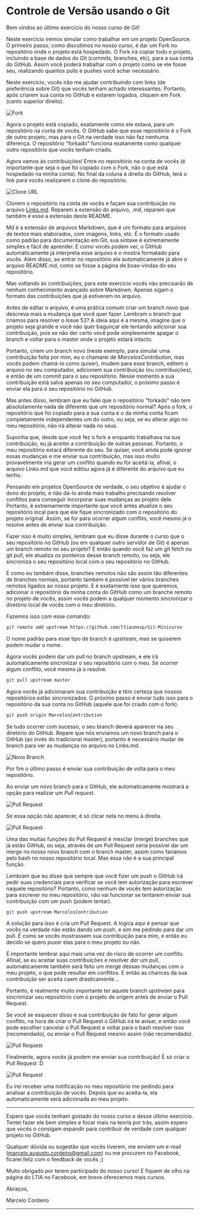 # Controle de Versão usando o Git

Bem vindos ao último exercício do nosso curso de Git!

Neste exercício iremos simular como trabalhar em um projeto OpenSource. O primeiro passo, como discutimos no nosso curso, é dar um Fork no repositório onde o projeto está hospedado. O Fork irá copiar todo o projeto, incluindo a base de dados do Git (commits, branches, etc), para a sua conta do GitHub. Assim você poderá trabalhar com o projeto como se ele fosse seu, realizando quantos pulls e pushes você achar necessário.

Neste exercício, vocês irão me ajudar contribuindo com links (de preferência sobre Git) que vocês tenham achado interessantes. Portanto, após criarem sua conta no GitHub e estarem logados, cliquem em Fork (canto superior direito).

![Fork](images/fork.jpg)

Agora o projeto está copiado, exatamente como ele estava, para um repositório na conta de vocês. O GitHub sabe que esse repositório é o Fork de outro projeto, mas para o Git na verdade isso não faz nenhuma diferença. O repositório "forkado" funciona exatamente como qualquer outro repositório que vocês tenham criado.

Agora vamos às contribuições! Entre no repositório na conta de vocês (é importante que seja o que foi copiado com o Fork, não o que está hospedado na minha conta). No final da coluna à direita do GitHub, terá o link para vocês realizarem o clone do repositório.

![Clone URL](images/clone.jpg)

Clonem o repositório na conta de vocês e façam sua contribuição no arquivo [Links.md](Links.md). Reparem a extensão do arquivo, .md, reparem que também é esse a extensão deste README. 

Md é a extensão de arquivos Markdown, que é um formato para arquivos de textos mais elaborados, com imagens, links, etc. É o formato usado como padrão para documentação em Git, sua sintaxe é extremamente simples e fácil de aprender. E como vocês podem ver, o GitHub automaticamente já interpreta esse arquivo e o mostra formatado para vocês. Além disso, ao entrar no repositório ele automaticamente já abre o arquivo README.md, como se fosse a página de boas-vindas do seu repositório. 

Mas voltando às contribuições, para este exercício vocês não precisarão de nenhum conhecimento avançado sobre Markdown. Apenas sigam o formato das contribuições que já estiverem no arquivo.

Antes de editar o arquivo, é uma prática comum criar um branch novo que descreva mais a mudança que você quer fazer. Lembram o branch que criamos para resolver o Issue 53? A ideia aqui é a mesma, imagine que o projeto seja grande e você não quer bagunçar ele tentando adicionar sua contribuição, pois se não der certo você pode simplesmente apagar o branch e voltar para o master onde o projeto estará intacto. 

Portanto, criem um branch novo (neste exemplo, para simular uma contribuição feita por mim, eu o chamarei de _MarcelosContribution_, mas vocês podem chamá-lo como quiser), mudem para esse branch, editem o arquivo no seu computador, adicionem sua contribuição (ou contribuições), e então de um commit para o seu repositório. Nesse momento a sua contribuição está salva apenas no seu computador, o próximo passo é enviar ela para o seu repositório no GitHub.

Mas antes disso, lembram que eu falei que o repositório "forkado" não tem absolutamente nada de diferente que um repositório normal? Após o fork, o repositório que foi copiado para a sua conta e o da minha conta ficam completamente independentes um do outro, ou seja, se eu alterar algo no meu repositório, não irá alterar nada no seus.

Suponha que, desde que você fez o fork e enquanto trabalhava na sua contribuição, eu já aceitei a contribuição de outras pessoas. Portanto, o meu repositório estará diferente do seu. Se quiser, você ainda pode ignorar essas mudanças e me enviar sua contribuição, mas isso muito provavelmente iria gerar um conflito quando eu for aceitá-la, afinal, o arquivo Links.md que você editou agora já é diferente do arquivo que eu tenho.

Pensando em projetos OpenSource de verdade, o seu objetivo é ajudar o dono do projeto, e não dá-lo ainda mais trabalho precisando resolver conflitos para conseguir incorporar suas mudanças ao projeto dele. Portanto, é extremamente importante que você antes atualize o seu repositório local para que ele fique sincronizado com o repositório do projeto original. Assim, se for para ocorrer algum conflito, você mesmo já o resolve antes de enviar sua contribuição.

Fazer isso é muito simples, lembram que eu disse durante o curso que o seu repositório no GitHub (ou em qualquer outro servidor de Git) é apenas um branch remoto no seu projeto? E então quando você faz um git fetch ou git pull, ele atualiza os ponteiros desse branch remoto, ou seja, ele sincroniza o seu repositório local com o seu repositório no GitHub.

E como eu também disse, branches remotos não são assim tão diferentes de branches normais, portanto também é possível ter vários branches remotos ligados ao nosso projeto. E é exatamente isso que queremos, adicionar o repositório da minha conta do GitHub como um branche remoto no projeto de vocês, assim vocês podem a qualquer momento sincronizar o diretório local de vocês com o meu diretório.

Fazemos isso com esse comando: 

```sh
git remote add upstream https://github.com/ltiaunesp/Git-Minicurso
```

O nome padrão para esse tipo de branch é _upstream_, mas se quiserem podem mudar o nome.

Agora vocês podem dar um pull no branch upstream, e ele irá automaticamente sincronizar o seu repositório com o meu. Se ocorrer algum conflito, você mesmo já o resolve.

```sh
git pull upstream master
```

Agora vocês já adicionaram sua contribuição e têm certeza que nossos repositórios estão sincronizados. O próximo passo é enviar tudo isso para o repositório da sua conta no GitHub (aquele que foi criado com o fork).

```sh
git push origin MarcelosContribution
```

Se tudo ocorrer com sucesso, o seu branch deverá aparecer na seu diretório do GitHub. Repare que nós enviamos um novo branch para o GitHub (ao invés do tradicional master), portanto é necessário mudar de branch para ver as mudanças no arquivo no Links.md.

![Novo Branch](images/branch.jpg)

Por fim o último passo é enviar sua contribuição de volta para o meu repositório.

Ao enviar um novo branch para o GitHub, ele automaticamente mostrará a opção para realizar um _Pull request_.

![Pull Request](images/push.jpg)

Se essa opção não aparecer, é só clicar nela no menu à direita.

![Pull Request](images/request.jpg)


Uma das muitas funções do Pull Request é mesclar (merge) branches que já estão GitHub, ou seja, através de um Pull Request seria possível dar um merge no nosso novo branch com o branch master, assim como faríamos pelo bash no nosso repositório local. Mas essa não é a sua principal função.

Lembram que eu disse que sempre que você fizer um push o GitHub irá pedir suas credenciais para verificar se você tem autorização para escrever naquele repositório? Portanto, como nenhum de vocês tem autorização para escrever no meu repositório, não vai funcionar se tentarem enviar sua contribuição com um push (podem tentar).

```sh
git push upstream MarcelosContribution
```

A solução para isso é cria um Pull Request. A lógica aqui é pensar que vocês na verdade não estão dando um push, e sim me pedindo para dar um pull. É como se vocês mostrassem sua contribuição para mim, e então eu decido se quero _puxar_ elas para o meu projeto ou não.

É importante lembrar aqui mais uma vez do risco de ocorrer um conflito. Afinal, se eu aceitar suas contribuições e resolver _dar um pull_, automaticamente também será feito um merge dessas mudanças com o meu projeto, o que pode resultar em conflitos. E então as chances da sua contribuição ser aceita caem drasticamente...

Portanto, é realmente muito importante ter aquele branch _upstream_ para sincronizar seu repositório com o projeto de origem antes de enviar o Pull Request.

Se você se esquecer disso e sua contribuição de fato for gerar algum conflito, na hora de criar o Pull Request o GitHub irá te avisar, e então você pode escolher cancelar o Pull Request e voltar para o bash resolver isso (recomendado), ou enviar o Pull Request mesmo assim (não recomendado).

![Pull Request](images/conflito.jpg)

Finalmente, agora vocês já podem me enviar sua contribuição! É só criar o Pull Request :D

![Pull Request](images/pull-request.jpg)

Eu irei receber uma notificação no meu repositório me pedindo para analisar a contribuição de vocês. Depois que eu aceita-la, ela automaticamente será adicionada ao meu projeto.

---

Espero que vocês tenham gostado do nosso curso e desse último exercício. Tentei fazer ele bem simples e focar mais na teoria por trás, assim espero que vocês o consigam expandir para contribuir de verdade com qualquer projeto no GitHub.

Qualquer dúvida ou sugestão que vocês tiverem, me enviem um e-mail (marcelo.augusto.cordeiro@gmail.com) ou me procurem no Facebook, ficarei feliz com o feedback de vocês ;)

Muito obrigado por terem participado do nosso curso! E fiquem de olho na página do LTIA no Facebook, em breve oferecemos mais cursos.

Abraços,

Marcelo Cordeiro

---